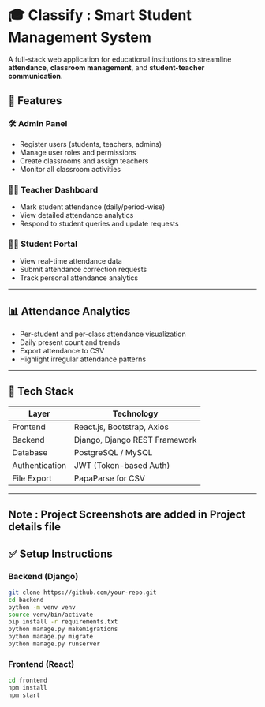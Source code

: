 # 🎓 Classify : Smart Student Management System

A full-stack web application for educational institutions to streamline **attendance**, **classroom management**, and **student-teacher communication**.

## 🚀 Features

### 🛠️ Admin Panel
- Register users (students, teachers, admins)
- Manage user roles and permissions
- Create classrooms and assign teachers
- Monitor all classroom activities

### 👨‍🏫 Teacher Dashboard
- Mark student attendance (daily/period-wise)
- View detailed attendance analytics
- Respond to student queries and update requests

### 👨‍🎓 Student Portal
- View real-time attendance data
- Submit attendance correction requests
- Track personal attendance analytics

---

## 📊 Attendance Analytics
- Per-student and per-class attendance visualization
- Daily present count and trends
- Export attendance to CSV
- Highlight irregular attendance patterns

---

## 🧰 Tech Stack

| Layer         | Technology                     |
|---------------|---------------------------------|
| Frontend      | React.js, Bootstrap, Axios      |
| Backend       | Django, Django REST Framework   |
| Database      | PostgreSQL / MySQL              |
| Authentication| JWT (Token-based Auth)          |
| File Export   | PapaParse for CSV               |

---


## Note :  Project Screenshots are added in Project details file


## ✅ Setup Instructions

### Backend (Django)

```bash
git clone https://github.com/your-repo.git
cd backend
python -m venv venv
source venv/bin/activate
pip install -r requirements.txt
python manage.py makemigrations
python manage.py migrate
python manage.py runserver

```


### Frontend (React)

```bash
cd frontend
npm install
npm start
```